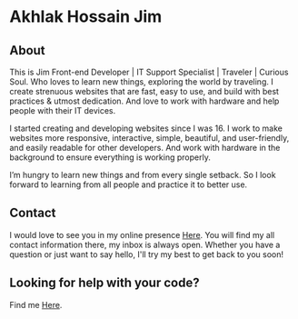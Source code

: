 # Akhlak Hossain Jim

## About
This is Jim Front-end Developer | IT Support Specialist | Traveler | Curious Soul. Who loves to learn new things, exploring the world by traveling. I create strenuous websites that are fast, easy to use, and build with best practices & utmost dedication. And love to work with hardware and help people with their IT devices.

I started creating and developing websites since I was 16. I work to make websites more responsive, interactive, simple, beautiful, and user-friendly, and easily readable for other developers. And work with hardware in the background to ensure everything is working properly.

I’m hungry to learn new things and from every single setback. So I look forward to learning from all people and practice it to better use.

## Contact
I would love to see you in my online presence [Here](http://akhlak-hossain-jim.github.io/).
You will find my all contact information there, my inbox is always open. Whether you have a question or just want to say hello, I'll try my best to get back to you soon!

## Looking for help with your code?
Find me [Here](http://akhlak-hossain-jim.github.io/).

